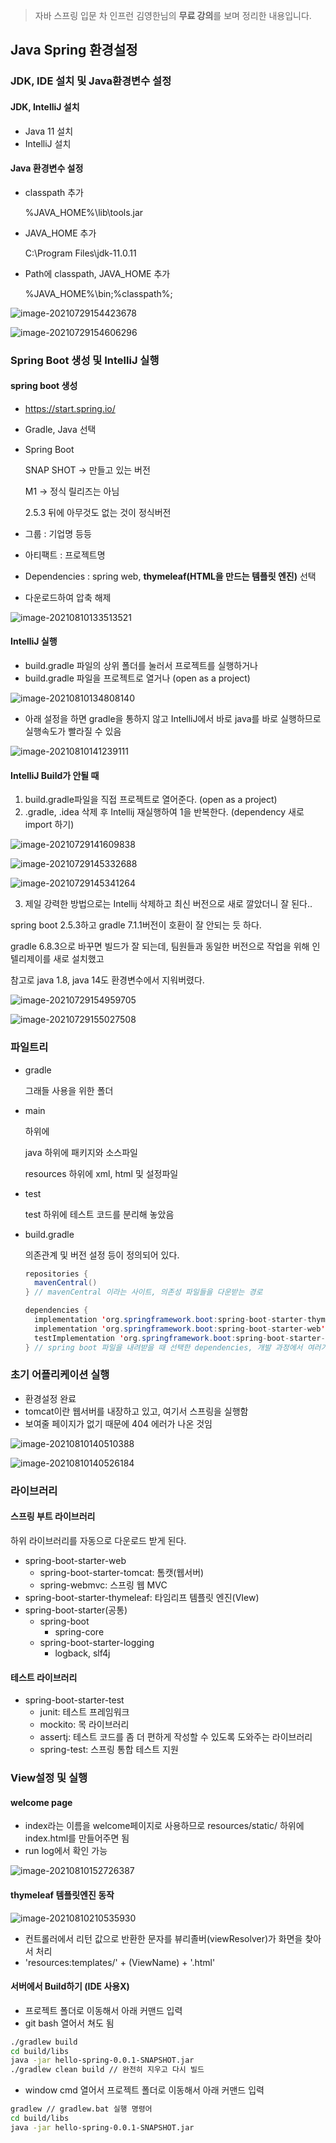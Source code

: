 >  자바 스프링 입문 차 인프런 김영한님의 **무료 강의**를 보며 정리한 내용입니다.



## Java Spring 환경설정



### JDK, IDE 설치 및 Java환경변수 설정

#### JDK, IntelliJ 설치

- Java 11 설치
- IntelliJ 설치



#### Java 환경변수 설정

- classpath 추가

  %JAVA_HOME%\lib\tools.jar

- JAVA_HOME 추가

  C:\Program Files\jdk-11.0.11

- Path에 classpath, JAVA_HOME 추가

  %JAVA_HOME%\bin;%classpath%;

![image-20210729154423678](md-images/image-20210729154423678.png)

![image-20210729154606296](md-images/image-20210729154606296.png)



### Spring Boot 생성 및 IntelliJ 실행

#### spring boot 생성

- https://start.spring.io/

- Gradle, Java 선택

- Spring Boot

  SNAP SHOT -> 만들고 있는 버전

  M1 -> 정식 릴리즈는 아님

  2.5.3 뒤에 아무것도 없는 것이 정식버전

- 그룹 : 기업명 등등

- 아티팩트 : 프로젝트명

- Dependencies : spring web, **thymeleaf(HTML을 만드는 템플릿 엔진)** 선택

- 다운로드하여 압축 해제

![image-20210810133513521](md-images/image-20210810133513521.png)



#### IntelliJ 실행

- build.gradle 파일의 상위 폴더를 눌러서 프로젝트를 실행하거나
- build.gradle 파일을 프로젝트로 열거나 (open as a project)

![image-20210810134808140](md-images/image-20210810134808140.png)



- 아래 설정을 하면 gradle을 통하지 않고 IntelliJ에서 바로 java를 바로 실행하므로 실행속도가 빨라질 수 있음

![image-20210810141239111](md-images/image-20210810141239111.png)



#### IntelliJ Build가 안될 때

1. build.gradle파일을 직접 프로젝트로 열어준다. (open as a project)
2. .gradle, .idea 삭제 후 Intellij 재실행하여 1을 반복한다. (dependency 새로 import 하기)

![image-20210729141609838](md-images/image-20210729141609838.png)



![image-20210729145332688](md-images/image-20210729145332688.png)



![image-20210729145341264](md-images/image-20210729145341264.png)

3. 제일 강력한 방법으로는 Intellij 삭제하고 최신 버전으로 새로 깔았더니 잘 된다..

spring boot 2.5.3하고 gradle 7.1.1버전이 호환이 잘 안되는 듯 하다.

gradle 6.8.3으로 바꾸면 빌드가 잘 되는데, 팀원들과 동일한 버전으로 작업을 위해 인텔리제이를 새로 설치했고

참고로 java 1.8, java 14도 환경변수에서 지워버렸다.

![image-20210729154959705](md-images/image-20210729154959705.png)

![image-20210729155027508](md-images/image-20210729155027508.png)



### 파일트리

- gradle

  그래들 사용을 위한 폴더

- main

  하위에 

  java 하위에 패키지와 소스파일

  resources 하위에 xml, html 및 설정파일

- test

  test 하위에 테스트 코드를 분리해 놓았음

- build.gradle

  의존관계 및 버전 설정 등이 정의되어 있다.

  ```java
  repositories {
  	mavenCentral()
  } // mavenCentral 이라는 사이트, 의존성 파일들을 다운받는 경로
  
  dependencies {
  	implementation 'org.springframework.boot:spring-boot-starter-thymeleaf'
  	implementation 'org.springframework.boot:spring-boot-starter-web'
  	testImplementation 'org.springframework.boot:spring-boot-starter-test'
  } // spring boot 파일을 내려받을 때 선택한 dependencies, 개발 과정에서 여러가지를 더 추가할 수 있다
  ```



### 초기 어플리케이션 실행

- 환경설정 완료
- tomcat이란 웹서버를 내장하고 있고, 여기서 스프링을 실행함
- 보여줄 페이지가 없기 때문에 404 에러가 나온 것임

![image-20210810140510388](md-images/image-20210810140510388.png)

![image-20210810140526184](md-images/image-20210810140526184.png)



### 라이브러리

#### 스프링 부트 라이브러리

하위 라이브러리를 자동으로 다운로드 받게 된다.

- spring-boot-starter-web
  - spring-boot-starter-tomcat: 톰캣(웹서버)
  - spring-webmvc: 스프링 웹 MVC
- spring-boot-starter-thymeleaf: 타임리프 템플릿 엔진(VIew)
- spring-boot-starter(공통)
  - spring-boot
    - spring-core
  - spring-boot-starter-logging
    - logback, slf4j



#### 테스트 라이브러리

- spring-boot-starter-test
  - junit: 테스트 프레임워크
  - mockito: 목 라이브러리
  - assertj: 테스트 코드를 좀 더 편하게 작성할 수 있도록 도와주는  라이브러리
  - spring-test: 스프링 통합 테스트 지원



### View설정 및 실행

#### welcome page

- index라는 이름을 welcome페이지로 사용하므로 resources/static/ 하위에 index.html를 만들어주면 됨
- run log에서 확인 가능

![image-20210810152726387](md-images/image-20210810152726387.png)



#### thymeleaf 템플릿엔진 동작

![image-20210810210535930](md-images/image-20210810210535930.png)

- 컨트롤러에서 리턴 값으로 반환한 문자를 뷰리졸버(viewResolver)가 화면을 찾아서 처리
- 'resources:templates/' + (ViewName) + '.html'



#### 서버에서 Build하기 (IDE 사용X)

- 프로젝트 폴더로 이동해서 아래 커맨드 입력
- git bash 열어서 쳐도 됨

```bash
./gradlew build
cd build/libs
java -jar hello-spring-0.0.1-SNAPSHOT.jar
./gradlew clean build // 완전히 지우고 다시 빌드
```



- window cmd 열어서 프로젝트 폴더로 이동해서 아래 커맨드 입력

```bash
gradlew // gradlew.bat 실행 명령어
cd build/libs
java -jar hello-spring-0.0.1-SNAPSHOT.jar
```


